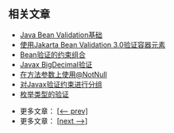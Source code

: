 ## 相关文章

+ [Java Bean Validation基础](docs/Java-Bean验证基础.md)
+ [使用Jakarta Bean Validation 3.0验证容器元素](docs/使用Jakarta-BeanValidation3验证容器元素.md)
+ [Bean验证的约束组合](docs/Bean验证的约束组合.md)
+ [Javax BigDecimal验证](docs/Javax-BigDecimal验证.md)
+ [在方法参数上使用@NotNull](docs/在方法参数上使用@NotNull.md)
+ [对Javax验证约束进行分组](docs/对Javax验证约束进行分组.md)
+ [枚举类型的验证](docs/枚举类型的验证.md)

- 更多文章： [[<-- prev]](../spring-boot-validation-1/README.md)
- 更多文章： [[next -->]](../spring-boot-validation-3/README.md)